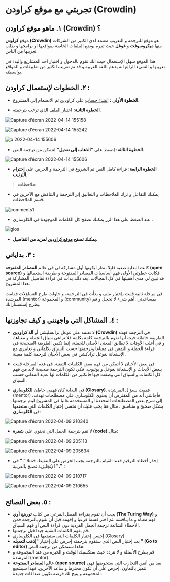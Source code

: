 # تجربتي مع موقع كراودن (Crowdin)


## ١. ماهو موقع كراودن (Crowdin) ؟

موقع **كراودن (Crowdin)** هو موقع للترجمة و التعريب معتمد لدى الكثير من الشركات منها **ميكروسوفت** و **غوغل** حيث تقوم  بوضع الملفات الخاصة بمواقعها او برامجها و طلب تعريبها من الناس.  

هذا الموقع سهل الإستعمال حيث انك تقوم بالدخول و اختيار احد المشاريع والبدء في تعريبها و الشيء الرائع انه يدعم اللغة العربية و قد تم تعريب الكثير من تطبيقات و المواقع بواسطته.   

## ٢. الخطوات لإستعمال كراودن :

* **الخطوة الأولى :** [إنشاء حساب](https://accounts.crowdin.com/turingway/login?continue=%2Fu) على  كراودين ثم الانضمام إلى المشروع.   

- **الخطوة الثانية:** اختيار الملف الذي ترغب بترجمته.


![Capture d’écran 2022-04-14 155158](https://user-images.githubusercontent.com/73066984/163474669-ddb8cb23-e94d-4069-abab-09de9b9d097f.png)


![Capture d’écran 2022-04-14 155242](https://user-images.githubusercontent.com/73066984/163474842-1bf0230b-7e13-4686-9a1b-d3e4824b52a7.png)

![b 2022-04-14 155606](https://user-images.githubusercontent.com/73066984/163474957-3b813d05-64d2-43e0-93ea-4d6cfcab48d4.png)   

* **الخطوة الثالثة:** إضغط على **"الذهاب إلى تعديل"** لتتمكن من ترجمة النص.   

![Capture d’écran 2022-04-14 155606](https://user-images.githubusercontent.com/73066984/163475135-4103cfd9-537f-4dcc-8009-fea51a257362.png)   

* **الخطوة الرابعة:** قراءة كامل النص ثم الشروع  في الترجمة و الحرص على **إحترام الترتيب**.   

> **ملاحظات:**   

* يمكنك التفاعل و ترك الملاحظات و التعاليق إثر الترجمة و التناقش مع الآخرين في قسم الملاحظات.   

![comments1](https://user-images.githubusercontent.com/73066984/163475969-4b820e77-5a6d-4e02-8da5-2541d1d1a798.png)   


* عند الضغط على هذا الزر يمكنك تصفح كل الكلمات الموجودة في الكلوساري .
   


![glos](https://user-images.githubusercontent.com/73066984/163476117-66afc445-49cf-40d4-836a-47dcd64de67b.png)   


* **يمكنك تصفح [موقع كراودين](https://support.crowdin.com/translation-process-overview/) لمزيد من التفاصيل.**



## ٣. بداياتي :          

كانت البداية صعبة قليلا ،نظرا بكونها أول مشاركة لي في عالم **المصادر المفتوحة (open source)** فكانت خطوتي الأولى فهم أساسيات المصادر المفتوحة و  طريقة استعمالها و قد تبين لي مدى أهميتها في كل المجالات. بعد ذلك بدأت في قراءة تفاصيل المشاركة في هذا المشروع.   

في مرحلة ثانية قمت بإختيار ملف و بدأت  في الترجمة، و حاولت طرح التساؤلات فقامت المرشدة (mentor) و المجموعة (community) بمساعدتي .أهم شيء لا تخجل و قم بطرح إستفساراتك.   


## ٤. المشاكل التي واجهتني و كيف تجاوزتها :                       


 * لا تعتمد علي غوغل ترانسليشن أو **آلة كراودين (Crowdin)** في الترجمة فهذه الطريقة خاطئة حيث أنها تقوم بالترجمة كلمة بكلمة  فلا تراعي سياق  الجملة و معناها، و في أغلب الأوقات لا تطابق المعنى الأصلي للجملة، إنما تكمن الطريقة الصحيحة في قراءة الجملة و التمعن في معناها وترجمتها حسب السياق بكلماتي و تعابيري مع الإستعانة بغوغل ترادكشن في بعض الأحيان لترجمة كلمة معينة.   
    
 - في بعض الأحيان لا أتمكن من فهم بعض الكلمات التقنية. في هذه المرحلة قمت ببعض الأبحاث و الإستعانة بغوغل و يوتيوب،  فكي تكون الترجمة صحيحة لابد من فهم كل الكلمات والسياق التي وضفت فيها فالكثير من الكلمات لها عديد المعاني حسب السياق.                        
 
 * في البداية كان فهمي خاطئ **للكلوساري (Glosary)**. فقمت بسؤال المرشدة (mentor) ،فأجابتني أنه من المفترض أن يحتوي الكلوساري علي مصطلحات تهدف إلى شرح بعض المصطلحات المحددة أو المستخدمة غالبا في المشروع ليتم ترجمتها بشكل صحيح و متناسق . مثال هنا يجب عليك أن تحسن إختيار الكلمات التي ستضعها في **الكلوساري**:  
    
 
![Capture d’écran 2022-04-09 210340](https://user-images.githubusercontent.com/73066984/162591188-17b63150-4547-4b14-85a0-f28f720659cf.png)   

* لا تقم بترجمة الجمل التي تحتوي علي **شفرة (code)**.مثال:   

![Capture d’écran 2022-04-09 205113](https://user-images.githubusercontent.com/73066984/162591145-71b0d72b-84dd-4cba-9151-0fe7d9f3f2fb.png)


![Capture d’écran 2022-04-09 205634](https://user-images.githubusercontent.com/73066984/162591150-dbac7f7a-b210-463e-abc4-8340224e3847.png)


* إحذر أخطاء الترقيم فعند القيام بالترجمة يجب الحرص علي التنقيط. فمثلا **"."** في الإنجليزية تصبح بالعربية **"،"** :


![Capture d’écran 2022-04-09 210717](https://user-images.githubusercontent.com/73066984/162591168-5e70c6e0-d84f-43fc-9583-b840f8da4e21.png)


![Capture d’écran 2022-04-09 210655](https://user-images.githubusercontent.com/73066984/162591172-ae02307d-1fa5-4f2b-9367-ba5db9718716.png)


## ٥. بعض النصائح :

- يجب أن تقوم بقراءة  الفصل الفرعي من كتاب **تورينج آوي (The Turing Way)** و فهم معناه و ما يناقشه .ثم اختر قسما فرعيا و إفهمه قبل أن تقوم بالترجمة  فمن الأخطاء الشائعة ترجمة الجمل الفردية دون قراءة النص أو فهم السياق.
- قم بفهم الكلمات التقنية جيدا قبل ترجمتها. 
- إحسن إختيار الكلمات التي ستضعها في الكلوساري (Glosary)
- بعد إختيار النص الذي ستقوم بترجمته إحرص علي إختيار **"إذهب لتعديله " (Go to editor)** هكذا ستتمكن من ترجمة النص.
- قم بطرح الأسئلة و لا تتردد حيث ستكسبك الوقت و الخبرة من عند المجموعة و المرشدة (mentor)
- عالم **المصادر المفتوحة (open source)** يعد من أثمن التجارب التي ستخوضها فهي تتميز بالتعاون  .إحرص على أن تكون محترما و ساعد الآخرين، فهذا سيشجع المجموعة و يتيح لك فرصة تكوين صداقات جديدة. 
